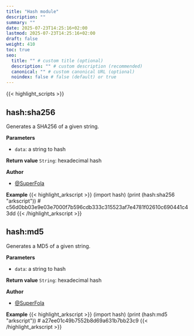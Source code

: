 ```yaml
---
title: "Hash module"
description: ""
summary: ""
date: 2025-07-23T14:25:16+02:00
lastmod: 2025-07-23T14:25:16+02:00
draft: false
weight: 410
toc: true
seo:
  title: "" # custom title (optional)
  description: "" # custom description (recommended)
  canonical: "" # custom canonical URL (optional)
  noindex: false # false (default) or true
---
```


{{< highlight_scripts >}}

## hash:sha256

Generates a SHA256 of a given string.

**Parameters**
- `data`: a string to hash

**Return value** `String`: hexadecimal hash

**Author**
- [@SuperFola](https://github.com/SuperFola)

**Example**
{{< highlight_arkscript >}}
(import hash)
(print (hash:sha256 "arkscript"))  # c56d0bb03e9e03e7000f7b596cdb333c315523af7e4781f02610c690441c43dd
{{< /highlight_arkscript >}}

## hash:md5

Generates a MD5 of a given string.

**Parameters**
- `data`: a string to hash

**Return value** `String`: hexadecimal hash

**Author**
- [@SuperFola](https://github.com/SuperFola)

**Example**
{{< highlight_arkscript >}}
(import hash)
(print (hash:md5 "arkscript"))  # a27ee01c49b7552b8d69a631b7bb23c9
{{< /highlight_arkscript >}}
